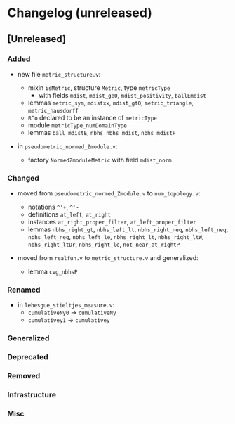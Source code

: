 # Changelog (unreleased)

## [Unreleased]

### Added

- new file `metric_structure.v`:
  + mixin `isMetric`, structure `Metric`, type `metricType`
    * with fields `mdist`, `mdist_ge0`, `mdist_positivity`, `ballEmdist`
  + lemmas `metric_sym`, `mdistxx`, `mdist_gt0`, `metric_triangle`,
    `metric_hausdorff`
  + `R^o` declared to be an instance of `metricType`
  + module `metricType_numDomainType`
  + lemmas `ball_mdistE`, `nbhs_nbhs_mdist`, `nbhs_mdistP`

- in `pseudometric_normed_Zmodule.v`:
  + factory `NormedZmoduleMetric` with field `mdist_norm`

### Changed

- moved from `pseudometric_normed_Zmodule.v` to `num_topology.v`:
  + notations `^'+`, `^'-`
  + definitions `at_left`, `at_right`
  + instances `at_right_proper_filter`, `at_left_proper_filter`
  + lemmas `nbhs_right_gt`, `nbhs_left_lt`, `nbhs_right_neq`, `nbhs_left_neq`,
    `nbhs_left_neq`, `nbhs_left_le`, `nbhs_right_lt`, `nbhs_right_ltW`,
    `nbhs_right_ltDr`, `nbhs_right_le`, `not_near_at_rightP`

- moved from `realfun.v` to `metric_structure.v` and generalized:
  + lemma `cvg_nbhsP`


### Renamed

- in `lebesgue_stieltjes_measure.v`:
  + `cumulativeNy0` -> `cumulativeNy`
  + `cumulativey1` -> `cumulativey`

### Generalized

### Deprecated

### Removed

### Infrastructure

### Misc
